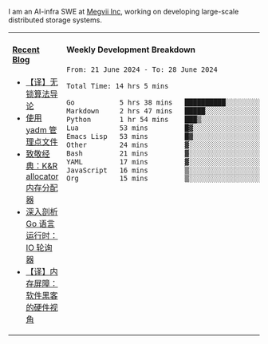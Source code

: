 I am an AI-infra SWE at [Megvii Inc](https://en.megvii.com/), working on developing large-scale distributed storage systems.

<table width="960px">
<tr>
<td valign="top" width="50%">

#### <a href="https://www.kongjun18.me" target="_blank">Recent Blog</a>

<!-- BLOG-POST-LIST:START -->
- [【译】无锁算法导论](https://kongjun18.github.io/posts/2023/07/14/)
- [使用 yadm 管理点文件](https://kongjun18.github.io/posts/2023/04/07/)
- [致敬经典：K&amp;R allocator 内存分配器](https://kongjun18.github.io/posts/2022/12/12/)
- [深入剖析 Go 语言运行时：IO 轮询器](https://kongjun18.github.io/posts/2022/11/21/)
- [【译】内存屏障：软件黑客的硬件视角](https://kongjun18.github.io/posts/2022/11/03/)
<!-- BLOG-POST-LIST:END -->

</td>
<td valign="top" width="50%">

#### Weekly Development Breakdown

<!--START_SECTION:waka-->

```txt
From: 21 June 2024 - To: 28 June 2024

Total Time: 14 hrs 5 mins

Go           5 hrs 38 mins   ██████████░░░░░░░░░░░░░░░   40.11 %
Markdown     2 hrs 47 mins   █████░░░░░░░░░░░░░░░░░░░░   19.77 %
Python       1 hr 54 mins    ███▒░░░░░░░░░░░░░░░░░░░░░   13.52 %
Lua          53 mins         █▓░░░░░░░░░░░░░░░░░░░░░░░   06.33 %
Emacs Lisp   53 mins         █▓░░░░░░░░░░░░░░░░░░░░░░░   06.33 %
Other        24 mins         ▓░░░░░░░░░░░░░░░░░░░░░░░░   02.96 %
Bash         21 mins         ▓░░░░░░░░░░░░░░░░░░░░░░░░   02.53 %
YAML         17 mins         ▓░░░░░░░░░░░░░░░░░░░░░░░░   02.11 %
JavaScript   16 mins         ▒░░░░░░░░░░░░░░░░░░░░░░░░   01.90 %
Org          15 mins         ▒░░░░░░░░░░░░░░░░░░░░░░░░   01.79 %
```

<!--END_SECTION:waka-->
</td>
</tr>

</table>
